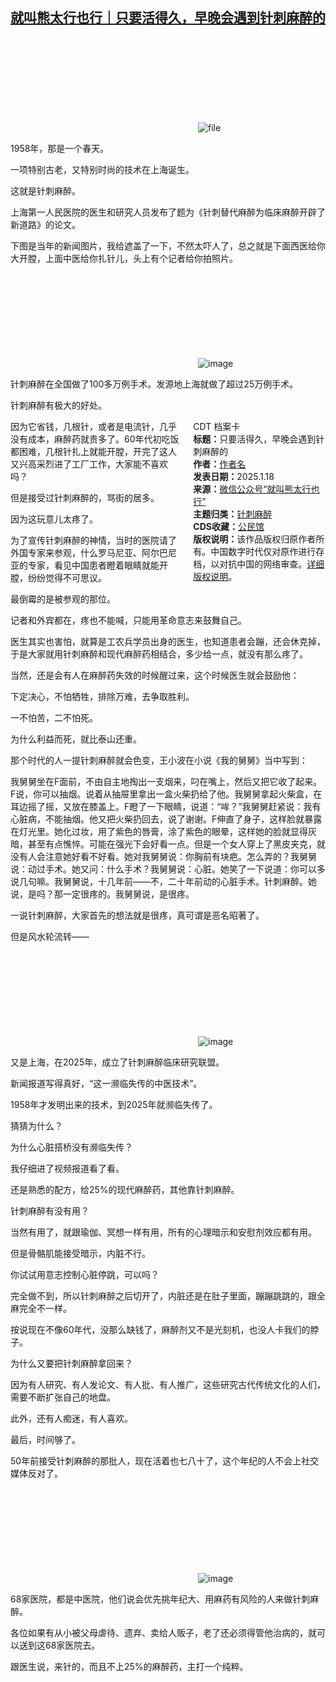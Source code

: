 <!--1737195327000-->
[就叫熊太行也行｜只要活得久，早晚会遇到针刺麻醉的](https://chinadigitaltimes.net/chinese/715158.html)
------

<p><img decoding="async" src="data:image/svg+xml,%3Csvg%20xmlns='http://www.w3.org/2000/svg'%20viewBox='0%200%200%200'%3E%3C/svg%3E" alt="file" data-lazy-src="https://chinadigitaltimes.net/chinese/files/2025/01/image-1737191837521.png"><noscript><img decoding="async" src="https://chinadigitaltimes.net/chinese/files/2025/01/image-1737191837521.png" alt="file"></noscript></p><p>1958年，那是一个春天。</p><p>一项特别古老，又特别时尚的技术在上海诞生。</p><p>这就是针刺麻醉。</p><p>上海第一人民医院的医生和研究人员发布了题为《针刺替代麻醉为临床麻醉开辟了新道路》的论文。</p><p>下图是当年的新闻图片，我给遮盖了一下，不然太吓人了，总之就是下面西医给你大开膛，上面中医给你扎针儿，头上有个记者给你拍照片。</p><p><img decoding="async" src="data:image/svg+xml,%3Csvg%20xmlns='http://www.w3.org/2000/svg'%20viewBox='0%200%200%200'%3E%3C/svg%3E" alt="image" data-lazy-src="https://chinadigitaltimes.net/chinese/files/2025/01/post-715158-678b7f3f4a1c1."><noscript><img decoding="async" src="https://chinadigitaltimes.net/chinese/files/2025/01/post-715158-678b7f3f4a1c1." alt="image"></noscript></p><p>针刺麻醉在全国做了100多万例手术。发源地上海就做了超过25万例手术。</p><p>针刺麻醉有极大的好处。</p><div style="width:42%;float:right;padding-left:20px;"><div class="su-spoiler su-spoiler-style-fancy su-spoiler-icon-chevron-circle" data-scroll-offset="0" data-anchor-in-url="no"><div class="su-spoiler-title" tabindex="0" role="button"><span class="su-spoiler-icon"></span>CDT 档案卡</div><div class="su-spoiler-content su-u-clearfix su-u-trim"><strong>标题：</strong>只要活得久，早晚会遇到针刺麻醉的<br><strong>作者：</strong><a href="https://chinadigitaltimes.net/space/就叫熊太行也行" target="_blank">作者名</a><br><strong>发表日期：</strong>2025.1.18<br><strong>来源：</strong><a href="https://web.archive.org/web/*/https://mp.weixin.qq.com/s/NlbKPWR1UyKRwMguxwGBBA" target="_blank">微信公众号“就叫熊太行也行”</a><br><strong>主题归类：</strong><a href="https://chinadigitaltimes.net/space/针刺麻醉" target="_blank">针刺麻醉</a><br><strong>CDS收藏：</strong><a href="https://chinadigitaltimes.net/space/%E5%85%AC%E6%B0%91%E9%A6%86" target="_blank" rel="noopener">公民馆</a><br><strong>版权说明：</strong>该作品版权归原作者所有。中国数字时代仅对原作进行存档，以对抗中国的网络审查。<a href="https://chinadigitaltimes.net/chinese/copyright">详细版权说明</a>。</div></div></div><p>因为它省钱，几根针，或者是电流针，几乎没有成本，麻醉药就贵多了。60年代初吃饭都困难，几根针扎上就能开膛，开完了这人又兴高采烈进了工厂工作，大家能不喜欢吗？</p><p>但是接受过针刺麻醉的，骂街的居多。</p><p>因为这玩意儿太疼了。</p><p>为了宣传针刺麻醉的神情，当时的医院请了外国专家来参观，什么罗马尼亚、阿尔巴尼亚的专家，看见中国患者瞪着眼睛就能开膛，纷纷觉得不可思议。</p><p>最倒霉的是被参观的那位。</p><p>记者和外宾都在，疼也不能喊，只能用革命意志来鼓舞自己。</p><p>医生其实也害怕，就算是工农兵学员出身的医生，也知道患者会蹦，还会休克掉，于是大家就用针刺麻醉和现代麻醉药相结合，多少给一点，就没有那么疼了。</p><p>当然，还是会有人在麻醉药失效的时候醒过来，这个时候医生就会鼓励他：</p><p>下定决心，不怕牺牲，排除万难，去争取胜利。</p><p>一不怕苦，二不怕死。</p><p>为什么利益而死，就比泰山还重。</p><p>那个时代的人一提针刺麻醉就会色变，王小波在小说《我的舅舅》当中写到：</p><p>我舅舅坐在F面前，不由自主地掏出一支烟来，叼在嘴上，然后又把它收了起来。F说，你可以抽烟。说着从抽屉里拿出一盒火柴扔给了他。我舅舅拿起火柴盒，在耳边摇了摇，又放在膝盖上。F瞪了一下眼睛，说道：“哞？”我舅舅赶紧说：我有心脏病，不能抽烟。他又把火柴扔回去，说了谢谢。F伸直了身子，这样脸就暴露在灯光里。她化过妆，用了紫色的唇膏，涂了紫色的眼晕，这样她的脸就显得灰暗，甚至有点憔悴。可能在强光下会好看一点。但是一个女人穿上了黑皮夹克，就没有人会注意她好看不好看。她对我舅舅说：你胸前有块疤。怎么弄的？我舅舅说：动过手术。她又问：什么手术？我舅舅说：心脏。她笑了一下说道：你可以多说几句嘛。我舅舅说，十几年前——不，二十年前动的心脏手术。针刺麻醉。她说，是吗？那一定很疼的。我舅舅说，是很疼。</p><p>一说针刺麻醉，大家首先的想法就是很疼，真可谓是恶名昭著了。</p><p>但是风水轮流转——</p><p><img decoding="async" src="data:image/svg+xml,%3Csvg%20xmlns='http://www.w3.org/2000/svg'%20viewBox='0%200%200%200'%3E%3C/svg%3E" alt="image" data-lazy-src="https://chinadigitaltimes.net/chinese/files/2025/01/post-715158-678b7f3f53942."><noscript><img decoding="async" src="https://chinadigitaltimes.net/chinese/files/2025/01/post-715158-678b7f3f53942." alt="image"></noscript></p><p>又是上海，在2025年，成立了针刺麻醉临床研究联盟。</p><p>新闻报道写得真好，“这一濒临失传的中医技术”。</p><p>1958年才发明出来的技术，到2025年就濒临失传了。</p><p>猜猜为什么？</p><p>为什么心脏搭桥没有濒临失传？</p><p>我仔细进了视频报道看了看。</p><p>还是熟悉的配方，给25%的现代麻醉药，其他靠针刺麻醉。</p><p>针刺麻醉有没有用？</p><p>当然有用了，就跟瑜伽、冥想一样有用，所有的心理暗示和安慰剂效应都有用。</p><p>但是骨骼肌能接受暗示，内脏不行。</p><p>你试试用意志控制心脏停跳，可以吗？</p><p>完全做不到，所以针刺麻醉之后切开了，内脏还是在肚子里面，蹦蹦跳跳的，跟全麻完全不一样。</p><p>按说现在不像60年代，没那么缺钱了，麻醉剂又不是光刻机，也没人卡我们的脖子。</p><p>为什么又要把针刺麻醉拿回来？</p><p>因为有人研究、有人发论文、有人批、有人推广，这些研究古代传统文化的人们，需要不断扩张自己的地盘。</p><p>此外，还有人痴迷，有人喜欢。</p><p>最后，时间够了。</p><p>50年前接受针刺麻醉的那批人，现在活着也七八十了，这个年纪的人不会上社交媒体反对了。</p><p><img decoding="async" src="data:image/svg+xml,%3Csvg%20xmlns='http://www.w3.org/2000/svg'%20viewBox='0%200%200%200'%3E%3C/svg%3E" alt="image" data-lazy-src="https://chinadigitaltimes.net/chinese/files/2025/01/post-715158-678b7f3f5d037."><noscript><img decoding="async" src="https://chinadigitaltimes.net/chinese/files/2025/01/post-715158-678b7f3f5d037." alt="image"></noscript></p><p>68家医院，都是中医院，他们说会优先挑年纪大、用麻药有风险的人来做针刺麻醉。</p><p>各位如果有从小被父母虐待、遗弃、卖给人贩子，老了还必须得管他治病的，就可以送到这68家医院去。</p><p>跟医生说，来针的，而且不上25%的麻醉药，主打一个纯粹。</p><div class="addtoany_share_save_container addtoany_content addtoany_content_bottom"><div class="a2a_kit a2a_kit_size_32 addtoany_list" data-a2a-url="https://chinadigitaltimes.net/chinese/715158.html" data-a2a-title="就叫熊太行也行｜只要活得久，早晚会遇到针刺麻醉的"><a class="a2a_button_facebook" href="https://www.addtoany.com/add_to/facebook?linkurl=https%3A%2F%2Fchinadigitaltimes.net%2Fchinese%2F715158.html&amp;linkname=%E5%B0%B1%E5%8F%AB%E7%86%8A%E5%A4%AA%E8%A1%8C%E4%B9%9F%E8%A1%8C%EF%BD%9C%E5%8F%AA%E8%A6%81%E6%B4%BB%E5%BE%97%E4%B9%85%EF%BC%8C%E6%97%A9%E6%99%9A%E4%BC%9A%E9%81%87%E5%88%B0%E9%92%88%E5%88%BA%E9%BA%BB%E9%86%89%E7%9A%84" title="Facebook" rel="nofollow noopener" target="_blank"></a><a class="a2a_button_twitter" href="https://www.addtoany.com/add_to/twitter?linkurl=https%3A%2F%2Fchinadigitaltimes.net%2Fchinese%2F715158.html&amp;linkname=%E5%B0%B1%E5%8F%AB%E7%86%8A%E5%A4%AA%E8%A1%8C%E4%B9%9F%E8%A1%8C%EF%BD%9C%E5%8F%AA%E8%A6%81%E6%B4%BB%E5%BE%97%E4%B9%85%EF%BC%8C%E6%97%A9%E6%99%9A%E4%BC%9A%E9%81%87%E5%88%B0%E9%92%88%E5%88%BA%E9%BA%BB%E9%86%89%E7%9A%84" title="Twitter" rel="nofollow noopener" target="_blank"></a><a class="a2a_button_telegram" href="https://www.addtoany.com/add_to/telegram?linkurl=https%3A%2F%2Fchinadigitaltimes.net%2Fchinese%2F715158.html&amp;linkname=%E5%B0%B1%E5%8F%AB%E7%86%8A%E5%A4%AA%E8%A1%8C%E4%B9%9F%E8%A1%8C%EF%BD%9C%E5%8F%AA%E8%A6%81%E6%B4%BB%E5%BE%97%E4%B9%85%EF%BC%8C%E6%97%A9%E6%99%9A%E4%BC%9A%E9%81%87%E5%88%B0%E9%92%88%E5%88%BA%E9%BA%BB%E9%86%89%E7%9A%84" title="Telegram" rel="nofollow noopener" target="_blank"></a><a class="a2a_button_reddit" href="https://www.addtoany.com/add_to/reddit?linkurl=https%3A%2F%2Fchinadigitaltimes.net%2Fchinese%2F715158.html&amp;linkname=%E5%B0%B1%E5%8F%AB%E7%86%8A%E5%A4%AA%E8%A1%8C%E4%B9%9F%E8%A1%8C%EF%BD%9C%E5%8F%AA%E8%A6%81%E6%B4%BB%E5%BE%97%E4%B9%85%EF%BC%8C%E6%97%A9%E6%99%9A%E4%BC%9A%E9%81%87%E5%88%B0%E9%92%88%E5%88%BA%E9%BA%BB%E9%86%89%E7%9A%84" title="Reddit" rel="nofollow noopener" target="_blank"></a><a class="a2a_button_whatsapp" href="https://www.addtoany.com/add_to/whatsapp?linkurl=https%3A%2F%2Fchinadigitaltimes.net%2Fchinese%2F715158.html&amp;linkname=%E5%B0%B1%E5%8F%AB%E7%86%8A%E5%A4%AA%E8%A1%8C%E4%B9%9F%E8%A1%8C%EF%BD%9C%E5%8F%AA%E8%A6%81%E6%B4%BB%E5%BE%97%E4%B9%85%EF%BC%8C%E6%97%A9%E6%99%9A%E4%BC%9A%E9%81%87%E5%88%B0%E9%92%88%E5%88%BA%E9%BA%BB%E9%86%89%E7%9A%84" title="WhatsApp" rel="nofollow noopener" target="_blank"></a><a class="a2a_button_email" href="https://www.addtoany.com/add_to/email?linkurl=https%3A%2F%2Fchinadigitaltimes.net%2Fchinese%2F715158.html&amp;linkname=%E5%B0%B1%E5%8F%AB%E7%86%8A%E5%A4%AA%E8%A1%8C%E4%B9%9F%E8%A1%8C%EF%BD%9C%E5%8F%AA%E8%A6%81%E6%B4%BB%E5%BE%97%E4%B9%85%EF%BC%8C%E6%97%A9%E6%99%9A%E4%BC%9A%E9%81%87%E5%88%B0%E9%92%88%E5%88%BA%E9%BA%BB%E9%86%89%E7%9A%84" title="Email" rel="nofollow noopener" target="_blank"></a><a class="a2a_button_copy_link" href="https://www.addtoany.com/add_to/copy_link?linkurl=https%3A%2F%2Fchinadigitaltimes.net%2Fchinese%2F715158.html&amp;linkname=%E5%B0%B1%E5%8F%AB%E7%86%8A%E5%A4%AA%E8%A1%8C%E4%B9%9F%E8%A1%8C%EF%BD%9C%E5%8F%AA%E8%A6%81%E6%B4%BB%E5%BE%97%E4%B9%85%EF%BC%8C%E6%97%A9%E6%99%9A%E4%BC%9A%E9%81%87%E5%88%B0%E9%92%88%E5%88%BA%E9%BA%BB%E9%86%89%E7%9A%84" title="Copy Link" rel="nofollow noopener" target="_blank"></a><a class="a2a_dd addtoany_share_save addtoany_share" href="https://www.addtoany.com/share"></a></div></div>
